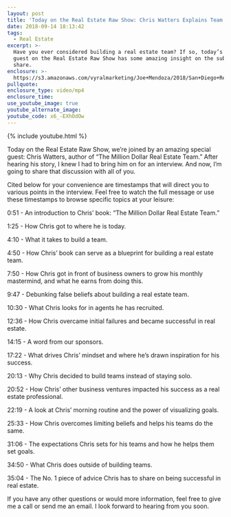 ```yaml
---
layout: post
title: 'Today on the Real Estate Raw Show: Chris Watters Explains Team Building'
date: 2018-09-14 18:13:42
tags:
  - Real Estate
excerpt: >-
  Have you ever considered building a real estate team? If so, today’s special
  guest on the Real Estate Raw Show has some amazing insight on the subject to
  share.
enclosure: >-
  https://s3.amazonaws.com/vyralmarketing/Joe+Mendoza/2018/San+Diego+Real+Estate-+An+Outstanding+Talk+With+Chris+Waters.mp4
pullquote:
enclosure_type: video/mp4
enclosure_time:
use_youtube_image: true
youtube_alternate_image:
youtube_code: x6_-EXhOdOw
---
```


{% include youtube.html %}

Today on the Real Estate Raw Show, we’re joined by an amazing special guest: Chris Watters, author of “The Million Dollar Real Estate Team.” After hearing his story, I knew I had to bring him on for an interview. And now, I’m going to share that discussion with all of you.

Cited below for your convenience are timestamps that will direct you to various points in the interview. Feel free to watch the full message or use these timestamps to browse specific topics at your leisure:

0:51 - An introduction to Chris’ book: “The Million Dollar Real Estate Team.”

1:25 - How Chris got to where he is today.

4:10 - What it takes to build a team.

4:50 - How Chris’ book can serve as a blueprint for building a real estate team.

7:50 - How Chris got in front of business owners to grow his monthly mastermind, and what he earns from doing this.

9:47 - Debunking false beliefs about building a real estate team.

10:30 - What Chris looks for in agents he has recruited.

12:36 - How Chris overcame initial failures and became successful in real estate.

14:15 - A word from our sponsors.

17:22 - What drives Chris’ mindset and where he’s drawn inspiration for his success.

20:13 - Why Chris decided to build teams instead of staying solo.

20:52 - How Chris’ other business ventures impacted his success as a real estate professional.

22:19 - A look at Chris’ morning routine and the power of visualizing goals. &nbsp;

25:33 - How Chris overcomes limiting beliefs and helps his teams do the same.

31:06 - The expectations Chris sets for his teams and how he helps them set goals.

34:50 - What Chris does outside of building teams.

35:04 - The No. 1 piece of advice Chris has to share on being successful in real estate.

If you have any other questions or would more information, feel free to give me a call or send me an email. I look forward to hearing from you soon.

&nbsp;